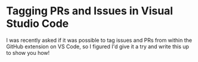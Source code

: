 # Tagging PRs and Issues in Visual Studio Code

I was recently asked if it was possible to tag issues and PRs from within the GitHub extension on VS Code, so I figured I'd give it a try and write this up to show you how!